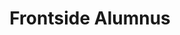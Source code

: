 ---
templateKey: people
name: Joe LaSala
title: Frontside Alumnus
img: joe-lasala.jpg
twitter: salsanotsalsa
github: sadatay
bio: Joe is someone who is motivated by collaboration, creative problem-solving, and curiosity above all else.  He also happens to be a software developer.  He has produced pounds of Perl in Pittsburgh, ran with Rails and grappled with Go south of San Francisco, and has now settled in to author applications in Austin.  Joe is excited to hone his front-end skills with the fine people of the Frontside.  He's not usually this alliterative.
---